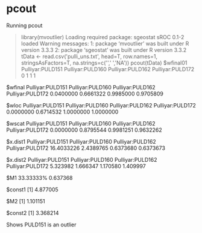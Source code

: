 # pcout
Running pcout
> library(mvoutlier)
Loading required package: sgeostat
sROC 0.1-2 loaded
Warning messages:
1: package ‘mvoutlier’ was built under R version 3.3.3 
2: package ‘sgeostat’ was built under R version 3.3.2 
> tData <- read.csv('pulli_uns.txt', head=T, row.names=1, stringsAsFactors=T, na.strings=c('',' ','NA'))
> pcout(tData)
$wfinal01
Pulliyar:PULD151 Pulliyar:PULD160 Pulliyar:PULD162 Pulliyar:PULD172 
               0                1                1                1 

$wfinal
Pulliyar:PULD151 Pulliyar:PULD160 Pulliyar:PULD162 Pulliyar:PULD172 
       0.0400000        0.6661322        0.9985000        0.9705809 

$wloc
Pulliyar:PULD151 Pulliyar:PULD160 Pulliyar:PULD162 Pulliyar:PULD172 
       0.0000000        0.6714532        1.0000000        1.0000000 

$wscat
Pulliyar:PULD151 Pulliyar:PULD160 Pulliyar:PULD162 Pulliyar:PULD172 
       0.0000000        0.8795544        0.9981251        0.9632262 

$x.dist1
Pulliyar:PULD151 Pulliyar:PULD160 Pulliyar:PULD162 Pulliyar:PULD172 
      16.4033226        2.4389765        0.6373680        0.6373673 

$x.dist2
Pulliyar:PULD151 Pulliyar:PULD160 Pulliyar:PULD162 Pulliyar:PULD172 
        5.323982         1.666347         1.170580         1.409997 

$M1
33.33333% 
 0.637368 

$const1
[1] 4.877005

$M2
[1] 1.101151

$const2
[1] 3.368214


Shows PULD151 is an outlier
